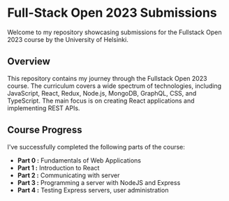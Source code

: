 # Full-Stack Open 2023 Submissions

Welcome to my repository showcasing submissions for the Fullstack Open 2023 course by the University of Helsinki.

## Overview

This repository contains my journey through the Fullstack Open 2023 course. The curriculum covers a wide spectrum of technologies, including JavaScript, React, Redux, Node.js, MongoDB, GraphQL, CSS, and TypeScript. The main focus is on creating React applications and implementing REST APIs.

## Course Progress

I've successfully completed the following parts of the course:

- **Part 0 :** Fundamentals of Web Applications
- **Part 1 :** Introduction to React
- **Part 2 :** Communicating with server
- **Part 3 :** Programming a server with NodeJS and Express
- **Part 4 :** Testing Express servers, user administration
